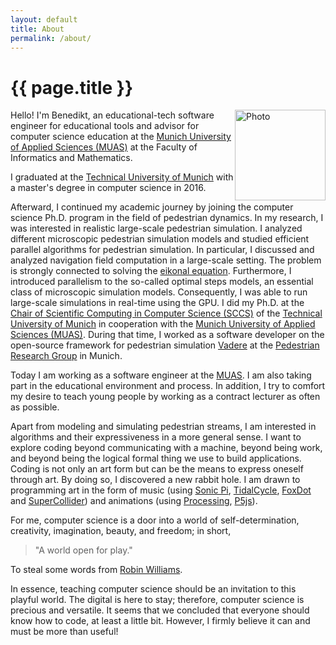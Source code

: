```yaml
---
layout: default
title: About
permalink: /about/
---
```

# {{ page.title }}

<div><img style="float: right;height:145px;" src="{% link /assets/images/BZoennchen.JPG %}" alt="Photo"></div>

Hello! I'm Benedikt, an educational-tech software engineer for educational tools and advisor for computer science education at the [Munich University of Applied Sciences (MUAS)](https://www.cs.hm.edu/en/home/index.en.html) at the Faculty of Informatics and Mathematics.

I graduated at the [Technical University of Munich](https://www.in.tum.de/en/cover-page/) with a master's degree in computer science in 2016.

Afterward, I continued my academic journey by joining the computer science Ph.D. program in the field of pedestrian dynamics.
In my research, I was interested in realistic large-scale pedestrian simulation. 
I analyzed different microscopic pedestrian simulation models and studied efficient parallel algorithms for pedestrian simulation.
In particular, I discussed and analyzed navigation field computation in a large-scale setting. 
The problem is strongly connected to solving the [eikonal equation](https://en.wikipedia.org/wiki/Eikonal_equation).
Furthermore, I introduced parallelism to the so-called optimal steps models, an essential class of microscopic simulation models.
Consequently, I was able to run large-scale simulations in real-time using the GPU.
I did my Ph.D. at the [Chair of Scientific Computing in Computer Science (SCCS)](https://www.in.tum.de/i05/startseite/) of the [Technical University of Munich](https://www.in.tum.de/en/cover-page/) in cooperation with the [Munich University of Applied Sciences (MUAS)](https://www.cs.hm.edu/en/home/index.en.html).
During that time, I worked as a software developer on the open-source framework for pedestrian simulation [Vadere](http:/www.vadere.org) at the [Pedestrian Research Group](https://www.cs.hm.edu/forschungprojekte/pedestrian_dynamics/index.de.html) in Munich.

Today I am working as a software engineer at the [MUAS](https://www.cs.hm.edu/en/home/index.en.html).
I am also taking part in the educational environment and process.
In addition, I try to comfort my desire to teach young people by working as a contract lecturer as often as possible.

Apart from modeling and simulating pedestrian streams, I am interested in algorithms and their expressiveness in a more general sense.
I want to explore coding beyond communicating with a machine, beyond being work, and beyond being the logical formal thing we use to build applications.
Coding is not only an art form but can be the means to express oneself through art.
By doing so, I discovered a new rabbit hole.
I am drawn to programming art in the form of music (using [Sonic Pi](https://sonic-pi.net/), [TidalCycle](https://tidalcycles.org/), [FoxDot](https://foxdot.org/) and [SuperCollider](https://supercollider.github.io/)) and animations (using [Processing](https://processing.org/), [P5js](https://p5js.org/)).

For me, computer science is a door into a world of self-determination, creativity, imagination, beauty, and freedom; in short, 

>"A world open for play." 

To steal some words from [Robin Williams](https://en.wikipedia.org/wiki/Robin_Williams).

In essence, teaching computer science should be an invitation to this playful world.
The digital is here to stay; therefore, computer science is precious and versatile.
It seems that we concluded that everyone should know how to code, at least a little bit.
However, I firmly believe it can and must be more than useful!